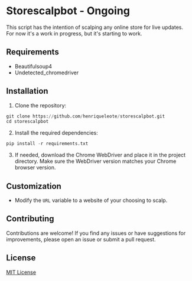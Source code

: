 # Storescalpbot - Ongoing

This script has the intention of scalping any online store for live updates. For now it's a work in progress, but it's starting to work.

## Requirements

- Beautifulsoup4
- Undetected_chromedriver

## Installation

1. Clone the repository:

```python
git clone https://github.com/henriqueleote/storescalpbot.git
cd storescalpbot
```

2. Install the required dependencies:

```python
pip install -r requirements.txt
```

3. If needed, download the Chrome WebDriver and place it in the project directory. Make sure the WebDriver version matches your Chrome browser version.


## Customization

- Modify the `URL` variable to a website of your choosing to scalp.

## Contributing

Contributions are welcome! If you find any issues or have suggestions for improvements, please open an issue or submit a pull request.

## License

[MIT License](LICENSE)

